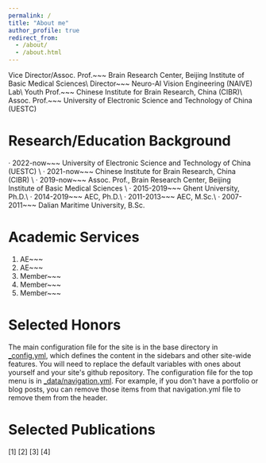 ```yaml
---
permalink: /
title: "About me"
author_profile: true
redirect_from: 
  - /about/
  - /about.html
---
```


Vice Director/Assoc. Prof.~~~  Brain Research Center, Beijing Institute of Basic Medical Sciences\\
Director~~~                    Neuro-AI Vision Engineering (NAIVE) Lab\\
Youth Prof.~~~                 Chinese Institute for Brain Research, China (CIBR)\\
Assoc. Prof.~~~                University of Electronic Science and Technology of China (UESTC)


Research/Education Background
======
· 2022-now~~~     University of Electronic Science and Technology of China (UESTC) \\
· 2021-now~~~     Chinese Institute for Brain Research, China (CIBR) \\
· 2019-now~~~     Assoc. Prof., Brain Research Center, Beijing Institute of Basic Medical Sciences \\
· 2015-2019~~~    Ghent University, Ph.D.\\
· 2014-2019~~~   AEC, Ph.D.\\
· 2011-2013~~~    AEC, M.Sc.\\
· 2007-2011~~~    Dalian Maritime University, B.Sc.



Academic Services
====== 
1. AE~~~
2. AE~~~
3. Member~~~
4. Member~~~
5. Member~~~


Selected Honors
====== 
The main configuration file for the site is in the base directory in [_config.yml](https://github.com/academicpages/academicpages.github.io/blob/master/_config.yml), which defines the content in the sidebars and other site-wide features. You will need to replace the default variables with ones about yourself and your site's github repository. The configuration file for the top menu is in [_data/navigation.yml](https://github.com/academicpages/academicpages.github.io/blob/master/_data/navigation.yml). For example, if you don't have a portfolio or blog posts, you can remove those items from that navigation.yml file to remove them from the header. 


Selected Publications
====== 
[1] 
[2]
[3] 
[4]
